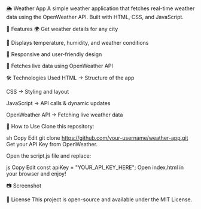 🌦️ Weather App
A simple weather application that fetches real-time weather data using the OpenWeather API. Built with HTML, CSS, and JavaScript.

🚀 Features
🌍 Get weather details for any city

📌 Displays temperature, humidity, and weather conditions

🎨 Responsive and user-friendly design

🔄 Fetches live data using OpenWeather API

🛠️ Technologies Used
HTML → Structure of the app

CSS → Styling and layout

JavaScript → API calls & dynamic updates

OpenWeather API → Fetching live weather data

📌 How to Use
Clone this repository:

sh
Copy
Edit
git clone https://github.com/your-username/weather-app.git
Get your API Key from OpenWeather.

Open the script.js file and replace:

js
Copy
Edit
const apiKey = "YOUR_API_KEY_HERE";
Open index.html in your browser and enjoy!

📷 Screenshot

📜 License
This project is open-source and available under the MIT License.